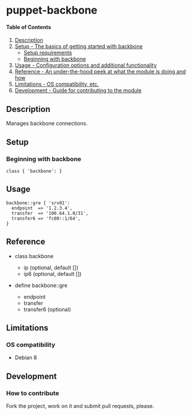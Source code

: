 # puppet-backbone

#### Table of Contents

1. [Description](#description)
1. [Setup - The basics of getting started with backbone](#setup)
    * [Setup requirements](#setup-requirements)
    * [Beginning with backbone](#beginning-with-backbone)
1. [Usage - Configuration options and additional functionality](#usage)
1. [Reference - An under-the-hood peek at what the module is doing and how](#reference)
1. [Limitations - OS compatibility, etc.](#limitations)
1. [Development - Guide for contributing to the module](#development)

## Description

Manages backbone connections.

## Setup

### Beginning with backbone

```puppet
class { 'backbone': }
```

## Usage

```puppet
backbone::gre { 'srv01':
  endpoint  => '1.2.3.4',
  transfer  => '100.64.1.0/31',
  transfer6 => 'fc00::1/64',
}
```

## Reference

* class backbone
  * ip (optional, default [])
  * ip6 (optional, default [])

* define backbone::gre
  * endpoint
  * transfer
  * transfer6 (optional)

## Limitations

### OS compatibility
* Debian 8

## Development

### How to contribute
Fork the project, work on it and submit pull requests, please.

